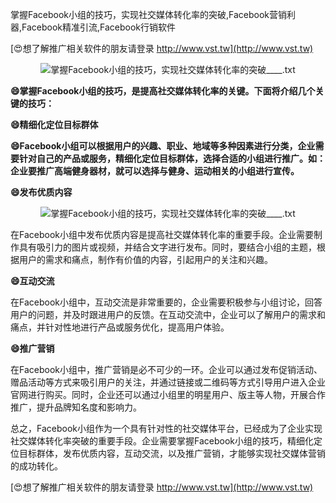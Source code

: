 掌握Facebook小组的技巧，实现社交媒体转化率的突破,Facebook营销利器,Facebook精准引流,Facebook行销软件

[😍想了解推广相关软件的朋友请登录 http://www.vst.tw](http://www.vst.tw)

 <center><img src="https://vst.tw/MP4/tuiguang/png/0.png" alt="掌握Facebook小组的技巧，实现社交媒体转化率的突破____.txt"></center>

**😄掌握Facebook小组的技巧，是提高社交媒体转化率的关键。下面将介绍几个关键的技巧：**

**😄精细化定位目标群体**

**😄Facebook小组可以根据用户的兴趣、职业、地域等多种因素进行分类，企业需要针对自己的产品或服务，精细化定位目标群体，选择合适的小组进行推广。如：企业要推广高端健身器材，就可以选择与健身、运动相关的小组进行宣传。**

**😄发布优质内容**

 <center><img src="https://vst.tw/MP4/tuiguang/png/4.png" alt="掌握Facebook小组的技巧，实现社交媒体转化率的突破____.txt"></center>

在Facebook小组中发布优质内容是提高社交媒体转化率的重要手段。企业需要制作具有吸引力的图片或视频，并结合文字进行发布。同时，要结合小组的主题，根据用户的需求和痛点，制作有价值的内容，引起用户的关注和兴趣。

**😄互动交流**

在Facebook小组中，互动交流是非常重要的，企业需要积极参与小组讨论，回答用户的问题，并及时跟进用户的反馈。在互动交流中，企业可以了解用户的需求和痛点，并针对性地进行产品或服务优化，提高用户体验。

**😄推广营销**

在Facebook小组中，推广营销是必不可少的一环。企业可以通过发布促销活动、赠品活动等方式来吸引用户的关注，并通过链接或二维码等方式引导用户进入企业官网进行购买。同时，企业还可以通过小组里的明星用户、版主等人物，开展合作推广，提升品牌知名度和影响力。

总之，Facebook小组作为一个具有针对性的社交媒体平台，已经成为了企业实现社交媒体转化率突破的重要手段。企业需要掌握Facebook小组的技巧，精细化定位目标群体，发布优质内容，互动交流，以及推广营销，才能够实现社交媒体营销的成功转化。

[😍想了解推广相关软件的朋友请登录 http://www.vst.tw](http://www.vst.tw)



